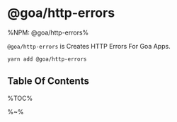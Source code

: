 # @goa/http-errors

%NPM: @goa/http-errors%

`@goa/http-errors` is Creates HTTP Errors For Goa Apps.

```sh
yarn add @goa/http-errors
```

## Table Of Contents

%TOC%

%~%